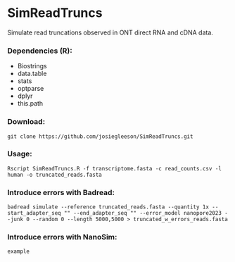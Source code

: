 # SimReadTruncs

Simulate read truncations observed in ONT direct RNA and cDNA data.

### Dependencies (R):
- Biostrings
- data.table
- stats
- optparse
- dplyr
- this.path

### Download:
```
git clone https://github.com/josiegleeson/SimReadTruncs.git
```

### Usage:
```
Rscript SimReadTruncs.R -f transcriptome.fasta -c read_counts.csv -l human -o truncated_reads.fasta
```

### Introduce errors with Badread:
```
badread simulate --reference truncated_reads.fasta --quantity 1x --start_adapter_seq "" --end_adapter_seq "" --error_model nanopore2023 --junk 0 --random 0 --length 5000,5000 > truncated_w_errors_reads.fasta
```

### Introduce errors with NanoSim:
```
example
```
